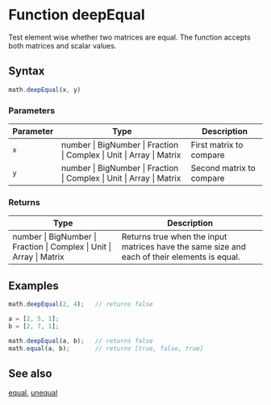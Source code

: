 <!-- Note: This file is automatically generated from source code comments. Changes made in this file will be overridden. -->

# Function deepEqual

Test element wise whether two matrices are equal.
The function accepts both matrices and scalar values.


## Syntax

```js
math.deepEqual(x, y)
```

### Parameters

Parameter | Type | Description
--------- | ---- | -----------
`x` | number &#124; BigNumber &#124; Fraction &#124; Complex &#124; Unit &#124; Array &#124; Matrix | First matrix to compare
`y` | number &#124; BigNumber &#124; Fraction &#124; Complex &#124; Unit &#124; Array &#124; Matrix | Second matrix to compare

### Returns

Type | Description
---- | -----------
number &#124; BigNumber &#124; Fraction &#124; Complex &#124; Unit &#124; Array &#124; Matrix |  Returns true when the input matrices have the same size and each of their elements is equal.


## Examples

```js
math.deepEqual(2, 4);   // returns false

a = [2, 5, 1];
b = [2, 7, 1];

math.deepEqual(a, b);   // returns false
math.equal(a, b);       // returns [true, false, true]
```


## See also

[equal](equal.md),
[unequal](unequal.md)
